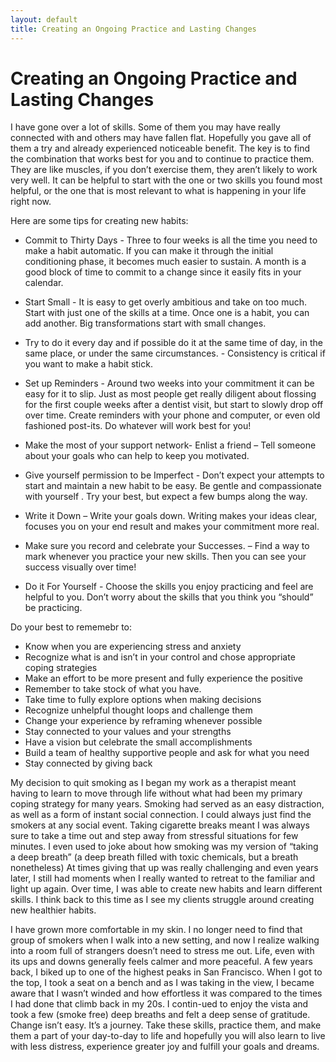 ```yaml
---
layout: default
title: Creating an Ongoing Practice and Lasting Changes
---
```


# Creating an Ongoing Practice and Lasting Changes

I have gone over a lot of skills. Some of them you may have really connected with and others may have fallen flat. Hopefully you gave all of them a try and already experienced noticeable benefit. The key is to find the combination that works best for you and to continue to practice them. They are like muscles, if you don’t exercise them, they aren’t likely to work very well. It can be helpful to start with the one or two skills you found most helpful, or the one that is most relevant to what is happening in your life right now.  

Here are some tips for creating new habits:

-	Commit to Thirty Days - Three to four weeks is all the time you need to make a habit automatic. If you can make it through the initial conditioning phase, it becomes much easier to sustain. A month is a good block of time to commit to a change since it easily fits in your calendar. 

- Start Small - It is easy to get overly ambitious and take on too much. Start with just one of the skills at a time. Once one is a habit, you can add another. Big transformations start with small changes.

- Try to do it every day and if possible do it at the same time of day, in the same place, or under the same circumstances. - Consistency is critical if you want to make a habit stick. 

- Set up Reminders - Around two weeks into your commitment it can be easy for it to slip. Just as most people get really diligent about flossing for the first couple weeks after a dentist visit, but start to slowly drop off over time. Create reminders with your phone and computer, or even old fashioned post-its.  Do whatever will work best for you!

- Make the most of your support network- Enlist a friend – Tell someone about your goals who can help to keep you motivated.

- Give yourself permission to be Imperfect - Don’t expect your attempts to start and maintain a new habit to be easy. Be gentle and compassionate with yourself .  Try your best, but expect a few bumps along the way.

- Write it Down – Write your goals down. Writing makes your ideas clear, focuses you on your end result and makes your commitment more real.

- Make sure you record and celebrate your Successes. – Find a way to mark whenever you practice your new skills.  Then you can see your success visually over time!

- Do it For Yourself - Choose the skills you enjoy practicing and feel are helpful to you. Don’t worry about the skills that you think you “should” be practicing.

Do your best to rememebr to:
- Know when you are experiencing stress and anxiety
- Recognize what is and isn’t in your control and chose appropriate coping strategies 
-	Make an effort to be more present and fully experience the positive 
- Remember to take stock of what you have. 
- Take time to fully explore options when making decisions 
- Recognize unhelpful thought loops and challenge them 
- Change your experience by reframing whenever possible 
- Stay connected to your values and your strengths 
- Have a vision but celebrate the small accomplishments 
- Build a team of healthy supportive people and ask for what you need
- Stay connected by giving back 

 
My decision to quit smoking as I began my work as a therapist meant having to learn to move through life without what had been my primary coping strategy for many years. Smoking had  served as an easy distraction, as well as a form of instant social connection. I could always just find the smokers at any social event. Taking cigarette breaks meant I was always sure to take a time out and step away from stressful situations for few minutes.  I even used to joke about how smoking was my version of “taking a deep breath” (a deep breath filled with toxic chemicals, but a breath nonetheless) At times giving that up was really challenging and even years later, I still had moments when I really wanted to retreat to the familiar and light up again.
Over time, I was able to create new habits and learn different skills. I think back to this time as I see my clients struggle around creating new healthier habits. 

I have grown more comfortable in my skin. I no longer need to find that group of smokers when I walk into a new setting, and now I realize walking into a room full of strangers doesn’t need to stress me out. Life, even with its ups and downs generally feels calmer and more peaceful. A few years back, I biked up to one of the highest peaks in San Francisco. When I got to the top, I took a seat on a bench and as I was taking in the view, I became aware that I wasn’t winded and how effortless it was compared to the times I had done that climb back in my 20s. I contin-ued to enjoy the vista and took a few (smoke free) deep breaths and felt a deep sense of gratitude. Change isn’t easy. It’s a journey. Take these skills, practice them, and make them a part of your day-to-day to life and hopefully you will also learn to live with less distress, experience greater joy and fulfill your goals and dreams. 
